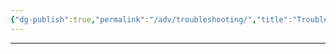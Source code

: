 ```yaml
---
{"dg-publish":true,"permalink":"/adv/troubleshooting/","title":"Troubleshooting and FAQ","noteIcon":""}
---
```



---

